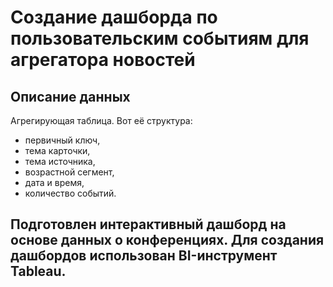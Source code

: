 # Создание дашборда по пользовательским событиям для агрегатора новостей

## Описание данных
Агрегирующая таблица. Вот её структура:
- первичный ключ,
- тема карточки,
- тема источника,
- возрастной сегмент,
- дата и время,
- количество событий.

## Подготовлен интерактивный дашборд на основе данных о конференциях. Для создания дашбордов использован BI-инструмент Tableau.  
